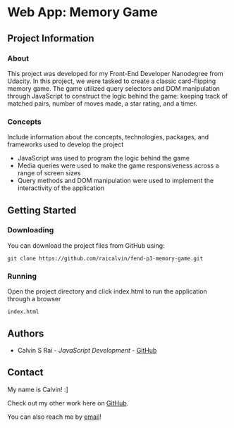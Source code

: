 # Web App: Memory Game

## Project Information

### About

This project was developed for my Front-End Developer Nanodegree from Udacity. In this project, we were tasked to create a classic card-flipping memory game. The game utilized query selectors and DOM manipulation through JavaScript to construct the logic behind the game: keeping track of matched pairs, number of moves made, a star rating, and a timer.

### Concepts

Include information about the concepts, technologies, packages, and frameworks used to develop the project

- JavaScript was used to program the logic behind the game
- Media queries were used to make the game responsiveness across a range of screen sizes
- Query methods and DOM manipulation were used to implement the interactivity of the application

## Getting Started

### Downloading

You can download the project files from GitHub using:

```
git clone https://github.com/raicalvin/fend-p3-memory-game.git
```

### Running

Open the project directory and click index.html to run the application through a browser

```
index.html
```

## Authors

- Calvin S Rai - *JavaScript Development* - [GitHub](https://github.com/raicalvin)

## Contact

My name is Calvin! :]

Check out my other work here on [GitHub](https://github.com/raicalvin).

You can also reach me by [email](mailto:raicalvin@gmail.com)!
